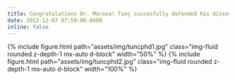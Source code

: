 ```yaml
---
title: Congratulations Dr. Morova! Tunç succesfully defended his dissertation.
date: 2022-12-07 07:59:00-0400
inline: false
---
```


{% include figure.html path="assets/img/tuncphd1.jpg" class="img-fluid rounded z-depth-1 mx-auto d-block" width="50%" %}
{% include figure.html path="assets/img/tuncphd2.jpg" class="img-fluid rounded z-depth-1 mx-auto d-block" width="100%" %}